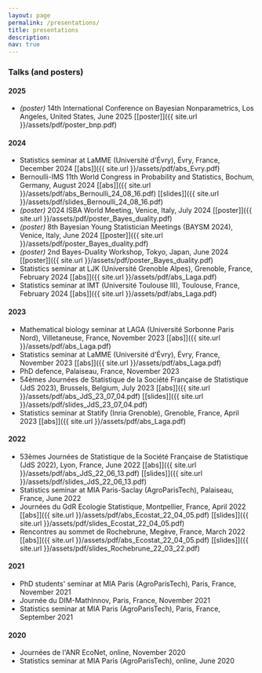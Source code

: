 ```yaml
---
layout: page
permalink: /presentations/
title: presentations
description: 
nav: true
---
```


### Talks (and posters)

#### 2025
- *(poster)* 14th International Conference on Bayesian Nonparametrics, Los Angeles, United States, June 2025 [[poster]]({{ site.url }}/assets/pdf/poster_bnp.pdf)

#### 2024

- Statistics seminar at LaMME (Université d'Évry), Évry, France, December 2024 [[abs]]({{ site.url }}/assets/pdf/abs_Evry.pdf)
- Bernoulli-IMS 11th World Congress in Probability and Statistics, Bochum, Germany, August 2024 [[abs]]({{ site.url }}/assets/pdf/abs_Bernoulli_24_08_16.pdf) [[slides]]({{ site.url }}/assets/pdf/slides_Bernoulli_24_08_16.pdf)
- *(poster)* 2024 ISBA World Meeting, Venice, Italy, July 2024 [[poster]]({{ site.url }}/assets/pdf/poster_Bayes_duality.pdf)
- *(poster)* 8th Bayesian Young Statistician Meetings (BAYSM 2024), Venice, Italy, June 2024 [[poster]]({{ site.url }}/assets/pdf/poster_Bayes_duality.pdf)
- *(poster)* 2nd Bayes-Duality Workshop, Tokyo, Japan, June 2024 [[poster]]({{ site.url }}/assets/pdf/poster_Bayes_duality.pdf)
- Statistics seminar at LJK (Université Grenoble Alpes), Grenoble, France, February 2024 [[abs]]({{ site.url }}/assets/pdf/abs_Laga.pdf)
- Statistics seminar at IMT (Université Toulouse III), Toulouse, France, February 2024 [[abs]]({{ site.url }}/assets/pdf/abs_Laga.pdf)

#### 2023

- Mathematical biology seminar at LAGA (Université Sorbonne Paris Nord), Villetaneuse, France, November 2023 [[abs]]({{ site.url }}/assets/pdf/abs_Laga.pdf)
- Statistics seminar at LaMME (Université d'Évry), Évry, France, November 2023 [[abs]]({{ site.url }}/assets/pdf/abs_Laga.pdf)
- PhD defence, Palaiseau, France, November 2023
- 54èmes Journées de Statistique de la Société Française de Statistique (JdS 2023), Brussels, Belgium, July 2023 [[abs]]({{ site.url }}/assets/pdf/abs_JdS_23_07_04.pdf) [[slides]]({{ site.url }}/assets/pdf/slides_JdS_23_07_04.pdf)
- Statistics seminar at Statify (Inria Grenoble), Grenoble, France, April 2023 [[abs]]({{ site.url }}/assets/pdf/abs_Laga.pdf)

#### 2022

- 53èmes Journées de Statistique de la Société Française de Statistique (JdS 2022), Lyon, France, June 2022 [[abs]]({{ site.url }}/assets/pdf/abs_JdS_22_06_13.pdf) [[slides]]({{ site.url }}/assets/pdf/slides_JdS_22_06_13.pdf)
- Statistics seminar at MIA Paris-Saclay (AgroParisTech), Palaiseau, France, June 2022
- Journées du GdR Ecologie Statistique, Montpellier, France, April 2022 [[abs]]({{ site.url }}/assets/pdf/abs_Ecostat_22_04_05.pdf) [[slides]]({{ site.url }}/assets/pdf/slides_Ecostat_22_04_05.pdf)
- Rencontres au sommet de Rochebrune, Megève, France, March 2022 [[abs]]({{ site.url }}/assets/pdf/abs_Ecostat_22_04_05.pdf) [[slides]]({{ site.url }}/assets/pdf/slides_Rochebrune_22_03_22.pdf)

#### 2021

- PhD students' seminar at MIA Paris (AgroParisTech), Paris, France, November 2021
- Journée du DIM-MathInnov, Paris, France, November 2021
- Statistics seminar at MIA Paris (AgroParisTech), Paris, France, September 2021

#### 2020

- Journées de l'ANR EcoNet, online, November 2020
- Statistics seminar at MIA Paris (AgroParisTech), online, June 2020
